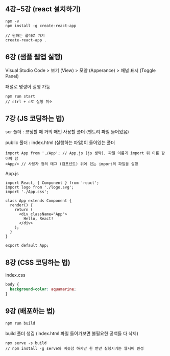 ## 4강~5강 (react 설치하기)

```react
npm -v
npm install -g create-react-app

// 원하는 폴더로 가기
create-react-app .
```

## 6강 (샘플 웹앱 실행)

Visual Studio Code > 보기 (View) > 모양 (Apperance) > 패널 표시 (Toggle Panel)

패널로 명령어 실행 가능

```react
npm run start
// ctrl + c로 실행 취소
```

## 7강 (JS 코딩하는 법)

scr 폴더 : 코딩할 때 거의 매번 사용할 폴더 (엔트리 파일 들어있음)

public 폴더 : index.html (실행하는 파일)이 들어있는 폴더

```react
import App from './App'; // App.js (js 생략), 파일 이름과 import 뒤 이름 같아야 함
<App/> // 사용자 정의 태그 (컴포넌트) 위에 있는 import의 파일을 실행
```

App.js

```react
import React, { Component } from 'react';
import logo from './logo.svg';
import './App.css';

class App extends Component {
  render() {
    return (
      <div className="App">
        Hello, React!
      </div>
    );
  }
}

export default App;
```

## 8강 (CSS 코딩하는 법)

index.css

```css
body {
  background-color: aquamarine;
}
```

## 9강 (배포하는 법)

```react
npm run build
```

build 폴더 생김 (index.html 파일 들어가보면 불필요한 공백들 다 삭제)

```react
npx serve -s build
// npm install -g serve와 비슷함 하지만 한 번만 실행시키는 웹서버 완성
```

